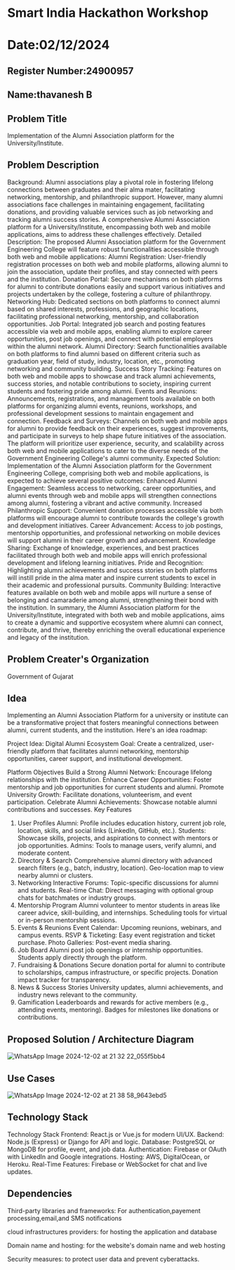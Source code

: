 # Smart India Hackathon Workshop
# Date:02/12/2024
## Register Number:24900957
## Name:thavanesh B
## Problem Title
Implementation of the Alumni Association platform for the University/Institute.
## Problem Description
Background: Alumni associations play a pivotal role in fostering lifelong connections between graduates and their alma mater, facilitating networking, mentorship, and philanthropic support. However, many alumni associations face challenges in maintaining engagement, facilitating donations, and providing valuable services such as job networking and tracking alumni success stories. A comprehensive Alumni Association platform for a University/Institute, encompassing both web and mobile applications, aims to address these challenges effectively. Detailed Description: The proposed Alumni Association platform for the Government Engineering College will feature robust functionalities accessible through both web and mobile applications: Alumni Registration: User-friendly registration processes on both web and mobile platforms, allowing alumni to join the association, update their profiles, and stay connected with peers and the institution. Donation Portal: Secure mechanisms on both platforms for alumni to contribute donations easily and support various initiatives and projects undertaken by the college, fostering a culture of philanthropy. Networking Hub: Dedicated sections on both platforms to connect alumni based on shared interests, professions, and geographic locations, facilitating professional networking, mentorship, and collaboration opportunities. Job Portal: Integrated job search and posting features accessible via web and mobile apps, enabling alumni to explore career opportunities, post job openings, and connect with potential employers within the alumni network. Alumni Directory: Search functionalities available on both platforms to find alumni based on different criteria such as graduation year, field of study, industry, location, etc., promoting networking and community building. Success Story Tracking: Features on both web and mobile apps to showcase and track alumni achievements, success stories, and notable contributions to society, inspiring current students and fostering pride among alumni. Events and Reunions: Announcements, registrations, and management tools available on both platforms for organizing alumni events, reunions, workshops, and professional development sessions to maintain engagement and connection. Feedback and Surveys: Channels on both web and mobile apps for alumni to provide feedback on their experiences, suggest improvements, and participate in surveys to help shape future initiatives of the association. The platform will prioritize user experience, security, and scalability across both web and mobile applications to cater to the diverse needs of the Government Engineering College's alumni community. Expected Solution: Implementation of the Alumni Association platform for the Government Engineering College, comprising both web and mobile applications, is expected to achieve several positive outcomes: Enhanced Alumni Engagement: Seamless access to networking, career opportunities, and alumni events through web and mobile apps will strengthen connections among alumni, fostering a vibrant and active community. Increased Philanthropic Support: Convenient donation processes accessible via both platforms will encourage alumni to contribute towards the college's growth and development initiatives. Career Advancement: Access to job postings, mentorship opportunities, and professional networking on mobile devices will support alumni in their career growth and advancement. Knowledge Sharing: Exchange of knowledge, experiences, and best practices facilitated through both web and mobile apps will enrich professional development and lifelong learning initiatives. Pride and Recognition: Highlighting alumni achievements and success stories on both platforms will instill pride in the alma mater and inspire current students to excel in their academic and professional pursuits. Community Building: Interactive features available on both web and mobile apps will nurture a sense of belonging and camaraderie among alumni, strengthening their bond with the institution. In summary, the Alumni Association platform for the University/Institute, integrated with both web and mobile applications, aims to create a dynamic and supportive ecosystem where alumni can connect, contribute, and thrive, thereby enriching the overall educational experience and legacy of the institution.
## Problem Creater's Organization
Government of Gujarat

## Idea

Implementing an Alumni Association Platform for a university or institute can be a transformative project that fosters meaningful connections between alumni, current students, and the institution. Here's an idea roadmap:

Project Idea: Digital Alumni Ecosystem
Goal: Create a centralized, user-friendly platform that facilitates alumni networking, mentorship opportunities, career support, and institutional development.

Platform Objectives
Build a Strong Alumni Network: Encourage lifelong relationships with the institution.
Enhance Career Opportunities: Foster mentorship and job opportunities for current students and alumni.
Promote University Growth: Facilitate donations, volunteerism, and event participation.
Celebrate Alumni Achievements: Showcase notable alumni contributions and successes.
Key Features
1. User Profiles
Alumni: Profile includes education history, current job role, location, skills, and social links (LinkedIn, GitHub, etc.).
Students: Showcase skills, projects, and aspirations to connect with mentors or job opportunities.
Admins: Tools to manage users, verify alumni, and moderate content.
2. Directory & Search
Comprehensive alumni directory with advanced search filters (e.g., batch, industry, location).
Geo-location map to view nearby alumni or clusters.
3. Networking
Interactive Forums: Topic-specific discussions for alumni and students.
Real-time Chat: Direct messaging with optional group chats for batchmates or industry groups.
4. Mentorship Program
Alumni volunteer to mentor students in areas like career advice, skill-building, and internships.
Scheduling tools for virtual or in-person mentorship sessions.
5. Events & Reunions
Event Calendar: Upcoming reunions, webinars, and campus events.
RSVP & Ticketing: Easy event registration and ticket purchase.
Photo Galleries: Post-event media sharing.
6. Job Board
Alumni post job openings or internship opportunities.
Students apply directly through the platform.
7. Fundraising & Donations
Secure donation portal for alumni to contribute to scholarships, campus infrastructure, or specific projects.
Donation impact tracker for transparency.
8. News & Success Stories
University updates, alumni achievements, and industry news relevant to the community.
9. Gamification
Leaderboards and rewards for active members (e.g., attending events, mentoring).
Badges for milestones like donations or contributions.



## Proposed Solution / Architecture Diagram

![WhatsApp Image 2024-12-02 at 21 32 22_055f5bb4](https://github.com/user-attachments/assets/749289ff-3418-4ae2-889b-87e37036e430)


## Use Cases

![WhatsApp Image 2024-12-02 at 21 38 58_9643ebd5](https://github.com/user-attachments/assets/302777ed-46c8-4c4e-9069-ff8735320433)



## Technology Stack

Technology Stack
Frontend: React.js or Vue.js for modern UI/UX.
Backend: Node.js (Express) or Django for API and logic.
Database: PostgreSQL or MongoDB for profile, event, and job data.
Authentication: Firebase or OAuth with LinkedIn and Google integrations.
Hosting: AWS, DigitalOcean, or Heroku.
Real-Time Features: Firebase or WebSocket for chat and live updates.



## Dependencies

Third-party libraries and frameworks: For authentication,payement processing,email,and SMS notifications

cloud infrastructures providers: for hosting the application and database

Domain name and hosting: for the website's domain name and web hosting

Security measures: to protect user data and prevent cyberattacks.
